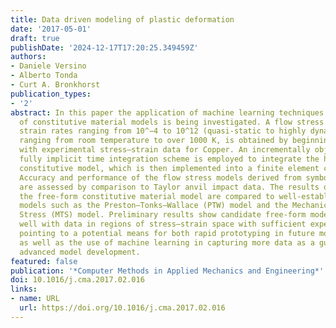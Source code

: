 ```yaml
---
title: Data driven modeling of plastic deformation
date: '2017-05-01'
draft: true
publishDate: '2024-12-17T17:20:25.349459Z'
authors:
- Daniele Versino
- Alberto Tonda
- Curt A. Bronkhorst
publication_types:
- '2'
abstract: In this paper the application of machine learning techniques for the development
  of constitutive material models is being investigated. A flow stress model, for
  strain rates ranging from 10^−4 to 10^12 (quasi-static to highly dynamic), and temperatures
  ranging from room temperature to over 1000 K, is obtained by beginning directly
  with experimental stress–strain data for Copper. An incrementally objective and
  fully implicit time integration scheme is employed to integrate the hypo-elastic
  constitutive model, which is then implemented into a finite element code for evaluation.
  Accuracy and performance of the flow stress models derived from symbolic regression
  are assessed by comparison to Taylor anvil impact data. The results obtained with
  the free-form constitutive material model are compared to well-established strength
  models such as the Preston–Tonks–Wallace (PTW) model and the Mechanical Threshold
  Stress (MTS) model. Preliminary results show candidate free-form models comparing
  well with data in regions of stress–strain space with sufficient experimental data,
  pointing to a potential means for both rapid prototyping in future model development,
  as well as the use of machine learning in capturing more data as a guide for more
  advanced model development.
featured: false
publication: '*Computer Methods in Applied Mechanics and Engineering*'
doi: 10.1016/j.cma.2017.02.016
links:
- name: URL
  url: https://doi.org/10.1016/j.cma.2017.02.016
---
```


